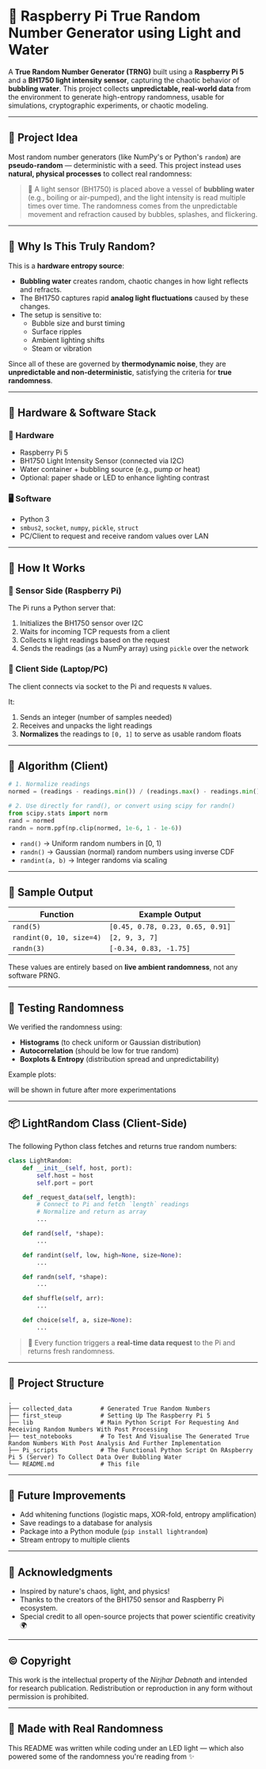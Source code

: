 # 🌊 Raspberry Pi True Random Number Generator using Light and Water

A **True Random Number Generator (TRNG)** built using a **Raspberry Pi 5** and a **BH1750 light intensity sensor**, capturing the chaotic behavior of **bubbling water**. This project collects **unpredictable, real-world data** from the environment to generate high-entropy randomness, usable for simulations, cryptographic experiments, or chaotic modeling.

---

## 📸 Project Idea

Most random number generators (like NumPy's or Python's `random`) are **pseudo-random** — deterministic with a seed. This project instead uses **natural, physical processes** to collect real randomness:

> 🔦 A light sensor (BH1750) is placed above a vessel of **bubbling water** (e.g., boiling or air-pumped), and the light intensity is read multiple times over time. The randomness comes from the unpredictable movement and refraction caused by bubbles, splashes, and flickering.

---

## 🧪 Why Is This Truly Random?

This is a **hardware entropy source**:

- **Bubbling water** creates random, chaotic changes in how light reflects and refracts.
- The BH1750 captures rapid **analog light fluctuations** caused by these changes.
- The setup is sensitive to:
  - Bubble size and burst timing
  - Surface ripples
  - Ambient lighting shifts
  - Steam or vibration
  
Since all of these are governed by **thermodynamic noise**, they are **unpredictable and non-deterministic**, satisfying the criteria for **true randomness**.

---

## 🧠 Hardware & Software Stack

### 🔌 Hardware
- Raspberry Pi 5
- BH1750 Light Intensity Sensor (connected via I2C)
- Water container + bubbling source (e.g., pump or heat)
- Optional: paper shade or LED to enhance lighting contrast

### 🖥️ Software
- Python 3
- `smbus2`, `socket`, `numpy`, `pickle`, `struct`
- PC/Client to request and receive random values over LAN

---

## 🔄 How It Works

### 📍 Sensor Side (Raspberry Pi)

The Pi runs a Python server that:
1. Initializes the BH1750 sensor over I2C
2. Waits for incoming TCP requests from a client
3. Collects `N` light readings based on the request
4. Sends the readings (as a NumPy array) using `pickle` over the network

### 📱 Client Side (Laptop/PC)

The client connects via socket to the Pi and requests `N` values.

It:
1. Sends an integer (number of samples needed)
2. Receives and unpacks the light readings
3. **Normalizes** the readings to `[0, 1]` to serve as usable random floats

---

## 🧠 Algorithm (Client)

```python
# 1. Normalize readings
normed = (readings - readings.min()) / (readings.max() - readings.min() + 1e-9)

# 2. Use directly for rand(), or convert using scipy for randn()
from scipy.stats import norm
rand = normed
randn = norm.ppf(np.clip(normed, 1e-6, 1 - 1e-6))
```

- `rand()` → Uniform random numbers in [0, 1)
- `randn()` → Gaussian (normal) random numbers using inverse CDF
- `randint(a, b)` → Integer randoms via scaling

---

## 🧪 Sample Output

| Function | Example Output                  |
|----------|----------------------------------|
| `rand(5)`   | `[0.45, 0.78, 0.23, 0.65, 0.91]` |
| `randint(0, 10, size=4)` | `[2, 9, 3, 7]`     |
| `randn(3)`  | `[-0.34, 0.83, -1.75]`         |

These values are entirely based on **live ambient randomness**, not any software PRNG.

---

## 🧪 Testing Randomness

We verified the randomness using:
- **Histograms** (to check uniform or Gaussian distribution)
- **Autocorrelation** (should be low for true random)
- **Boxplots & Entropy** (distribution spread and unpredictability)

Example plots:

will be shown in future after more experimentations

---

## 📦 LightRandom Class (Client-Side)

The following Python class fetches and returns true random numbers:

```python
class LightRandom:
    def __init__(self, host, port):
        self.host = host
        self.port = port

    def _request_data(self, length):
        # Connect to Pi and fetch `length` readings
        # Normalize and return as array
        ...

    def rand(self, *shape):
        ...

    def randint(self, low, high=None, size=None):
        ...

    def randn(self, *shape):
        ...

    def shuffle(self, arr):
        ...

    def choice(self, a, size=None):
        ...
```

> 📌 Every function triggers a **real-time data request** to the Pi and returns fresh randomness.

---

## 📂 Project Structure

```
.
├── collected_data        # Generated True Random Numbers
├── first_steup           # Setting Up The Raspberry Pi 5
├── lib                   # Main Python Script For Requesting And Receiving Random Numbers With Post Processing
├── test_notebooks        # To Test And Visualise The Generated True Random Numbers With Post Analysis And Further Implementation
├── Pi_scripts            # The Functional Python Script On RAspberry Pi 5 (Server) To Collect Data Over Bubbling Water
└── README.md             # This file
```

---

## 🚀 Future Improvements

- Add whitening functions (logistic maps, XOR-fold, entropy amplification)
- Save readings to a database for analysis
- Package into a Python module (`pip install lightrandom`)
- Stream entropy to multiple clients

---

## 🙌 Acknowledgments

- Inspired by nature's chaos, light, and physics!
- Thanks to the creators of the BH1750 sensor and Raspberry Pi ecosystem.
- Special credit to all open-source projects that power scientific creativity 🌍

---

## © Copyright

This work is the intellectual property of the *Nirjhar Debnath* and intended for research publication. Redistribution or reproduction in any form without permission is prohibited.

---

## 🤖 Made with Real Randomness

This README was written while coding under an LED light — which also powered some of the randomness you're reading from ✨
